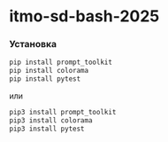 # itmo-sd-bash-2025

### Установка
```bash
pip install prompt_toolkit
pip install colorama
pip install pytest
```
или
```bash
pip3 install prompt_toolkit
pip3 install colorama
pip3 install pytest
```